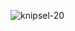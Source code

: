
![knipsel-20](https://user-images.githubusercontent.com/95087870/149656917-020ed198-77c4-40a8-a803-306d1c9ef767.PNG)
